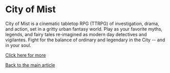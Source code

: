 # City of Mist

City of Mist is a cinematic tabletop RPG (TTRPG) of investigation, drama, and action, set in a gritty urban fantasy world. Play as your favorite myths, legends, and fairy tales re-imagined as modern day detectives and vigilantes. Fight for the balance of ordinary and legendary in the City -- and in your soul.

[Click here for more](https://cityofmist.co/)

[Back to the main article](../article.html)
